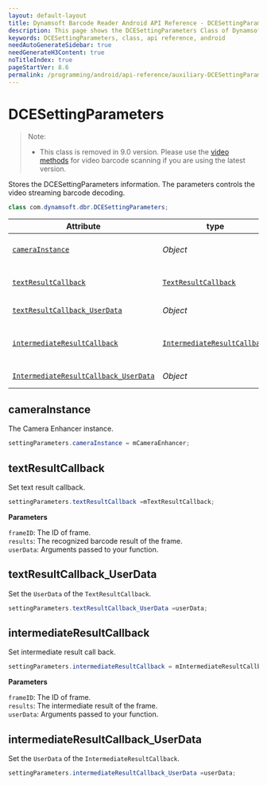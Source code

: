 ```yaml
---
layout: default-layout
title: Dynamsoft Barcode Reader Android API Reference - DCESettingParameters Class
description: This page shows the DCESettingParameters Class of Dynamsoft Barcode Reader for Android SDK.
keywords: DCESettingParameters, class, api reference, android
needAutoGenerateSidebar: true
needGenerateH3Content: true
noTitleIndex: true
pageStartVer: 8.6
permalink: /programming/android/api-reference/auxiliary-DCESettingParameters.html
---
```


# DCESettingParameters

> Note:  
>
> - This class is removed in 9.0 version. Please use the [video methods](primary-video.md) for video barcode scanning if you are using the latest version.

Stores the DCESettingParameters information. The parameters controls the video streaming barcode decoding.

```java
class com.dynamsoft.dbr.DCESettingParameters;
```

| Attribute | type | Descriptions |
|-----------|------|-------------|
| [`cameraInstance`](#camerainstance) | *Object* | The Camera Enhancer instance |
| [`textResultCallback`](#textresultcallback) | [`TextResultCallback`]({{site.android_api}}interface-textresultcallback-v8.9.3.html) | Set text result callback. |
| [`textResultCallback_UserData`](#textresultcallback_userdata) | *Object*  | Transfer user data. |
| [`intermediateResultCallback`](#intermediateresultcallback) | [`IntermediateResultCallback`]({{site.android_api}}interface-intermediateresultcallback-v8.9.3.html) | Set intermediate result callback. |
| [`IntermediateResultCallback_UserData`](#intermediateresultcallback_userdata) | *Object* | Transfer user data. |

## cameraInstance

The Camera Enhancer instance.

```java
settingParameters.cameraInstance = mCameraEnhancer;
```

## textResultCallback

Set text result callback.

```java
settingParameters.textResultCallback =mTextResultCallback;
```

**Parameters**

`frameID`: The ID of frame.  
`results`: The recognized barcode result of the frame.  
`userData`: Arguments passed to your function.

## textResultCallback_UserData

Set the `UserData` of the `TextResultCallback`.

```java
settingParameters.textResultCallback_UserData =userData;
```

## intermediateResultCallback

Set intermediate result call back.

```java
settingParameters.intermediateResultCallback = mIntermediateResultCallback;
```

**Parameters**

`frameID`: The ID of frame.  
`results`: The intermediate result of the frame.  
`userData`: Arguments passed to your function.

## intermediateResultCallback_UserData

Set the `UserData` of the `IntermediateResultCallback`.

```java
settingParameters.intermediateResultCallback_UserData =userData;
```

